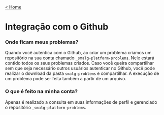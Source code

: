 [< Home](/smalg-platform)

# Integração com o Github

### Onde ficam meus problemas?

Quando você autentica com o Github, ao criar um problema criamos um repositório na sua conta chamado `_smalg-platform-problems`. Nele estará contido todos os seus problemas criados. Caso você queira compartilhar sem que seja necessário outros usuários autenticar no Github, você pode realizar o download da pasta `smalg-problems` e compartilhar. A execução de um problema pode ser feita também a partir de um arquivo.

### O que é feito na minha conta?

Apenas é realizado a consulta em suas informações de perfil e gerenciado o repositório `_smalg-platform-problems`.